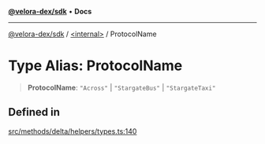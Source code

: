 [**@velora-dex/sdk**](../../README.md) • **Docs**

***

[@velora-dex/sdk](../../globals.md) / [\<internal\>](../README.md) / ProtocolName

# Type Alias: ProtocolName

> **ProtocolName**: `"Across"` \| `"StargateBus"` \| `"StargateTaxi"`

## Defined in

[src/methods/delta/helpers/types.ts:140](https://github.com/paraswap/paraswap-sdk/blob/master/src/methods/delta/helpers/types.ts#L140)
